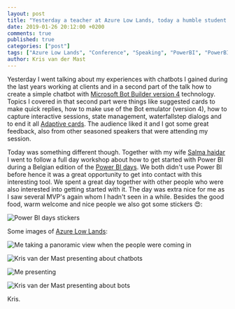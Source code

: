 ```yaml
---
layout: post
title: "Yesterday a teacher at Azure Low Lands, today a humble student at PowerBI days"
date: 2019-01-26 20:12:00 +0200
comments: true
published: true
categories: ["post"]
tags: ["Azure Low Lands", "Conference", "Speaking", "PowerBI", "PowerBI Days", "Meetup"]
author: Kris van der Mast
---
```

Yesterday I went talking about my experiences with chatbots I gained during the last years working at clients and in a second part of the talk how to create a simple chatbot with [Microsoft Bot Builder version 4](https://docs.microsoft.com/en-us/azure/bot-service/?view=azure-bot-service-4.0) technology. Topics I covered in that second part were things like suggested cards to make quick replies, how to make use of the Bot emulator (version 4), how to capture interactive sessions, state management, waterfallstep dialogs and to end it all [Adaptive cards](https://adaptivecards.io/). The audience liked it and I got some great feedback, also from other seasoned speakers that were attending my session.  

Today was something different though. Together with my wife [Salma haidar](https://www.linkedin.com/in/salmahaidar) I went to follow a full day workshop about how to get started with Power BI during a Belgian edition of the [Power BI days](https://www.powerbidays.com/). We both didn't use Power BI before hence it was a great opportunity to get into contact with this interesting tool. We spent a great day together with other people who were also interested into getting started with it. The day was extra nice for me as I saw several MVP's again whom I hadn't seen in a while.  Besides the good food, warm welcome and nice people we also got some stickers :heart_eyes::  

![Power BI days stickers](/images/Powerbi-Days-Mechelen.jpg)

Some images of [Azure Low Lands](https://www.azurelowlands.com):  

![Me taking a panoramic view when the people were coming in](/images/Azure-Low-Lands-panoramic.jpg)

![Kris van der Mast presenting about chatbots](/images/Kris-van-der-Mast-speaking-at-Azure-Low-Lands.jpg)

![Me presenting](/images/Kris-van-der-Mast-speaking-at-Azure-Low-Lands-2.jpg)

![Kris van der Mast presenting about bots](/images/Kris-van-der-Mast-speaking-at-Azure-Low-Lands-3.jpg)

Kris.